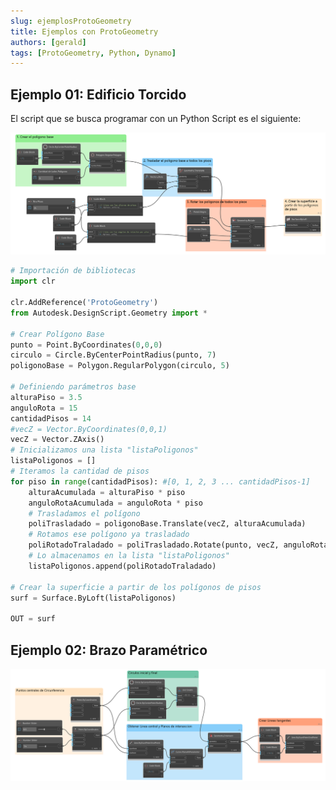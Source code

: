 ```yaml
---
slug: ejemplosProtoGeometry
title: Ejemplos con ProtoGeometry
authors: [gerald]
tags: [ProtoGeometry, Python, Dynamo]
---
```


## Ejemplo 01: Edificio Torcido
El script que se busca programar con un Python Script es el siguiente:

![scriptEdificioTorcido](./img/scriptEdificioTorcido.png)


```py
# Importación de bibliotecas
import clr

clr.AddReference('ProtoGeometry')
from Autodesk.DesignScript.Geometry import *

# Crear Polígono Base
punto = Point.ByCoordinates(0,0,0)
circulo = Circle.ByCenterPointRadius(punto, 7)
poligonoBase = Polygon.RegularPolygon(circulo, 5)

# Definiendo parámetros base
alturaPiso = 3.5
anguloRota = 15
cantidadPisos = 14
#vecZ = Vector.ByCoordinates(0,0,1)
vecZ = Vector.ZAxis()
# Inicializamos una lista "listaPoligonos"
listaPoligonos = []
# Iteramos la cantidad de pisos
for piso in range(cantidadPisos): #[0, 1, 2, 3 ... cantidadPisos-1]
    alturaAcumulada = alturaPiso * piso
    anguloRotaAcumulada = anguloRota * piso
    # Trasladamos el polígono
    poliTrasladado = poligonoBase.Translate(vecZ, alturaAcumulada)
    # Rotamos ese polígono ya trasladado
    poliRotadoTraladado = poliTrasladado.Rotate(punto, vecZ, anguloRotaAcumulada)
    # Lo almacenamos en la lista "listaPoligonos"
    listaPoligonos.append(poliRotadoTraladado)

# Crear la superficie a partir de los polígonos de pisos
surf = Surface.ByLoft(listaPoligonos)

OUT = surf
```

## Ejemplo 02: Brazo Paramétrico


![scriptBrazoParametrico](./img/scriptBrazoParametrico.png)


